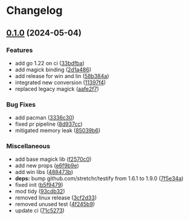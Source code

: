 # Changelog

## [0.1.0](https://github.com/Darckfast/7tv-extract/compare/v0.0.9...v0.1.0) (2024-05-04)


### Features

* add go 1.22 on ci ([33bdfba](https://github.com/Darckfast/7tv-extract/commit/33bdfbae4d623fe7754516bd1233caeee1104f83))
* add magick binding ([2d1a486](https://github.com/Darckfast/7tv-extract/commit/2d1a4869ec5f917634afac20edcb238dc21fe77f))
* add release for win and lin ([58b384a](https://github.com/Darckfast/7tv-extract/commit/58b384afbcd4445c15dadd28868115fe729b97e5))
* integrated new conversion ([11397f4](https://github.com/Darckfast/7tv-extract/commit/11397f43f53750e4475f5bde69a8962e3c19a5ee))
* replaced legacy magick ([aafe2f7](https://github.com/Darckfast/7tv-extract/commit/aafe2f75b18885698bfd1168b32a0a55ed988f8e))


### Bug Fixes

* add pacman ([3336c30](https://github.com/Darckfast/7tv-extract/commit/3336c30f91100ab11766d434c5957eb1b663fece))
* fixed pr pipeline ([8d937cc](https://github.com/Darckfast/7tv-extract/commit/8d937ccf69a1360e4f2f62016410c79665b3eb20))
* mitigated memory leak ([85039b6](https://github.com/Darckfast/7tv-extract/commit/85039b69e1b05a19842c9aa00ab224ad724b853a))


### Miscellaneous

* add base magick lib ([f2570c0](https://github.com/Darckfast/7tv-extract/commit/f2570c044d8b5fc979e5faa801040af373b242fa))
* add new props ([e6f9b9e](https://github.com/Darckfast/7tv-extract/commit/e6f9b9eb5d9417d797a0b763ddce8e2dc873a5fa))
* add win libs ([488473b](https://github.com/Darckfast/7tv-extract/commit/488473bbb6df2953cf98fec9dbaf4fbc212b1a51))
* **deps:** bump github.com/stretchr/testify from 1.6.1 to 1.9.0 ([7f5e34a](https://github.com/Darckfast/7tv-extract/commit/7f5e34ab5f2ccfe3cc57f57d4333dd3b579d9eea))
* fixed init ([b5f9479](https://github.com/Darckfast/7tv-extract/commit/b5f947995cd2430286d47cfef47cd2a904484079))
* mod tidy ([93cdb32](https://github.com/Darckfast/7tv-extract/commit/93cdb320f697866e0b68d498f09300dd1ec0e81c))
* removed linux release ([3cf2d33](https://github.com/Darckfast/7tv-extract/commit/3cf2d339fe3e1e1d1907db23f496a76314076414))
* removed unused test ([4f245b9](https://github.com/Darckfast/7tv-extract/commit/4f245b96e1f60be1f94f56376d3febe0d9f5f379))
* update ci ([71c5273](https://github.com/Darckfast/7tv-extract/commit/71c5273cd34d8bc0a317210ae471f815dcfff6a1))
